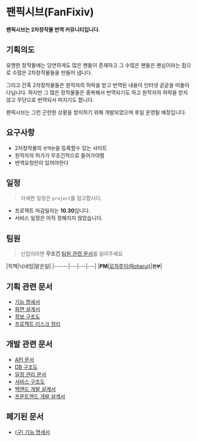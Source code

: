 # 팬픽시브(FanFixiv)

**팬픽시브는 2차창작물 번역 커뮤니티입니다.**

## 기획의도

유명한 창작물에는 당연하게도 많은 팬들이 존재하고 그 수많은 팬들은 팬심이라는 힘으로 수많은 2차창작물들을 만들어 냅니다.

그리고 간혹 2차창작물들은 원작자의 허락을 받고 번역된 내용이 인터넷 곧곧을 떠돌아다닙니다. 하지만 그 많은 창작물들은 중복해서 번역되기도 하고 원작자의 허락을 받지 않고 무단으로 번역되서 퍼지기도 합니다.

팬픽시브는 그런 곤란한 상황을 방지하기 위해 개발되었으며 후일 운영될 예정입니다.

## 요구사항

- 2차창작물의 `번역본`을 등록할수 있는 사이트
- 원작자의 허가가 무조건적으로 들어가야함
- 번역요청란이 있어야한다

## 일정

> 자세한 일정은 `project`를 참고합시다.

- 프로젝트 마감일자는 **10.30**입니다.
- 서비스 일정은 아직 정해지지 않았습니다.

## 팀원

> 신입이라면 **무조건** [팀원 관련 문서](https://github.com/GiveUsMoney/TEAM)를 읽어주세요

|직책|닉네임|맡은일|
|------|---|---|---|
|**PM**|[로하루이(Roharui)](https://github.com/Roharui)|**`전부`**|

## 기획 관련 문서

 * [기능 명세서](FS.md)
 * [화면 설계서](PAGE.md)
 * [정보 구조도](PROCESS.md)
 * [프로젝트 리스크 정리](RISK.md)

## 개발 관련 문서

 * [API 문서](API.md)
 * [DB 구조도](DB.md)
 * [일정 관리 문서](MILESTONE.md)
 * [서비스 구조도](SERVICE.md)
 * [백엔드 개발 설계서](BACKEND.md)
 * [프론트엔드 개발 설계서](FRONTEND.md)

 ## 페기된 문서
 
 * [(구) 기능 명세서](FD.md)